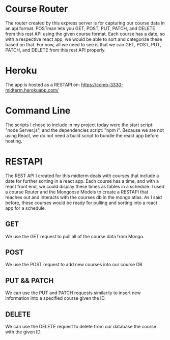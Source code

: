 # Course Router

The router created by this express server is for capturing our course data in an api format. POSTman lets you GET, POST, PUT, PATCH, and DELETE from this rest API using the given course format. Each course has a date, so with a respective react app, we would be able to sort and categorize these based on that. For now, all we need to see is that we can GET, POST, PUT, PATCH, and DELETE from this rest API properly.

# Heroku

The app is hosted as a RESTAPI on: https://comp-3330-midterm.herokuapp.com/

# Command Line

The scripts I chose to include in my project today were the start script: "node Server.js", and the dependencies script: "npm i". Because we are not using React, we do not need a build script to bundle the react app before hosting.

# RESTAPI

The REST API I created for this midterm deals with courses that include a date for further sorting in a react app. Each course has a time, and with a react front end, we could display these times as tables in a schedule. I used a course Router and the Mongoose Models to create a RESTAPI that reaches out and interacts with the courses db in the mongo atlas. As I said before, these courses would be ready for pulling and sorting into a react app for a schedule.

## GET 

We use the GET request to pull all of the course data from Mongo.

## POST

We use the POST request to add new courses into our course DB

## PUT && PATCH

We can use the PUT and PATCH requests similarily to insert new information into a specified course given the ID.

## DELETE

We can use the DELETE request to delete from our database the course with the given ID.

